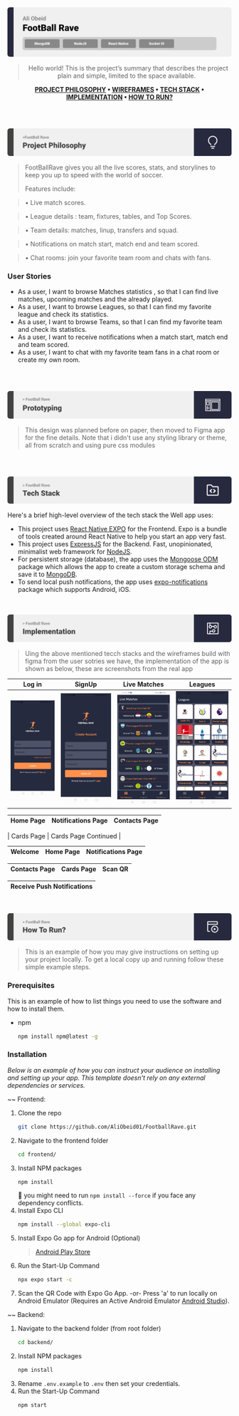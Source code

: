 <img src="./readme/title1.svg"/>

<div align="center">

> Hello world! This is the project’s summary that describes the project plain and simple, limited to the space available.  

**[PROJECT PHILOSOPHY](https://github.com/julescript/well_app#-project-philosophy) • [WIREFRAMES](https://github.com/julescript/well_app#-wireframes) • [TECH STACK](https://github.com/julescript/well_app#-tech-stack) • [IMPLEMENTATION](https://github.com/julescript/well_app#-impplementation) • [HOW TO RUN?](https://github.com/julescript/well_app#-how-to-run)**

</div>

<br><br>


<img src="./readme/title2.svg"/>

> FootBallRave gives you all the live scores, stats, and storylines to keep you up to speed with the world of soccer.
> 
> Features include:

>• Live match scores.

>• League details : team, fixtures, tables, and Top Scores.

>• Team details: matches, linup, transfers and squad.

>• Notifications on match start, match end and team scored.

>• Chat rooms: join your favorite team room and chats with fans.

### User Stories
- As a user, I want to browse Matches statistics , so that I can find live matches, upcoming matches and the already played.
- As a user, I want to browse Leagues, so that I can find my favorite league and check its statistics.
- As a user, I want to browse Teams, so that I can find my favorite team and check its statistics.
- As a user, I want to receive notifications when a match start, match end and team scored.
- As a user, I want to chat with my favorite team fans in a chat room or create my own room.


<br><br>

<img src="./readme/title3.svg"/>

> This design was planned before on paper, then moved to Figma app for the fine details.
Note that i didn't use any styling library or theme, all from scratch and using pure css modules

<br><br>

<img src="./readme/title4.svg"/>

Here's a brief high-level overview of the tech stack the Well app uses:

- This project uses [React Native EXPO](https://expo.dev/) for the Frontend. Expo is a bundle of tools created around React Native to help you start an app very fast.
- This project uses [ExpressJS](https://expressjs.com/) for the Backend. Fast, unopinionated, minimalist web framework for [NodeJS](https://nodejs.org/en/).
- For persistent storage (database), the app uses the [Mongoose ODM](https://mongoosejs.com) package which allows the app to create a custom storage schema and save it to [MongoDB](https://www.mongodb.com).
- To send local push notifications, the app uses [expo-notifications](https://docs.expo.dev/versions/latest/sdk/notifications) package which supports Android, iOS.



<br><br>
<img src="./readme/title5.svg"/>

> Uing the above mentioned tecch stacks and the wireframes build with figma from the user sotries we have, the implementation of the app is shown as below, these are screenshots from the real app

| Log in                                       | SignUp                                            | Live Matches                                        | Leagues                                            |
|-----------------------------------------------|----------------------------------------------------|----------------------------------------------------|-------------------------------------------------------|
| <img src="./readme/Screenshot_20221126_025410_host.exp.svg" width="200"/> | <img src="./readme/Screenshot_20221126_025415_host.exp.svg" width="200"/> | <img src="./readme/Screenshot_20221125_183831_host.exp.svg" width="200"/> | <img src="./readme/Screenshot_20221126_025518_host.exp.svg" width="200"/> |


| Home Page  | Notifications Page  | Contacts Page  |
| ---------- | ------------------- | -------------- |


| Cards Page  | Cards Page Continued  |


| Welcome  | Home Page  | Notifications Page  |
| -------- | ---------- | ------------------- |


| Contacts Page  | Cards Page  | Scan QR  |
| -------------- | ----------- | -------- |


| Receive Push Notifications  |
| --------------------------- |


<br><br>
<img src="./readme/title6.svg"/>


> This is an example of how you may give instructions on setting up your project locally.
To get a local copy up and running follow these simple example steps.

### Prerequisites

This is an example of how to list things you need to use the software and how to install them.
* npm
  ```sh
  npm install npm@latest -g
  ```

### Installation

_Below is an example of how you can instruct your audience on installing and setting up your app. This template doesn't rely on any external dependencies or services._

~~ Frontend:
1. Clone the repo
   ```sh
   git clone https://github.com/AliObeid01/FootballRave.git
   ```
2. Navigate to the frontend folder
   ```sh
   cd frontend/
   ```
3. Install NPM packages
   ```sh
   npm install
   ```
   🚨 you might need to run `npm install --force`  if you face any dependency conflicts.
4. Install Expo CLI
   ```sh
   npm install --global expo-cli
   ```
5. Install Expo Go app for Android (Optional)
   > [Android Play Store](https://play.google.com/store/apps/details?id=host.exp.exponent)
6. Run the Start-Up Command
   ```sh
   npx expo start -c
   ```
7. Scan the QR Code with Expo Go App.
    -or-
   Press 'a' to run locally on Android Emulator (Requires an Active Android Emulator [Android Studio](https://developer.android.com/studio/install)).
   
~~ Backend:
1. Navigate to the backend folder (from root folder)
   ```sh
   cd backend/
   ```
2. Install NPM packages
   ```sh
   npm install
   ```
3. Rename `.env.example` to `.env` then set your credentials.
4. Run the Start-Up Command
   ```sh
   npm start
   ```


